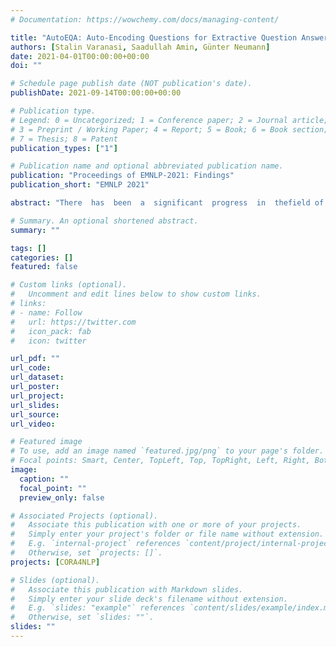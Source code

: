 ```yaml
---
# Documentation: https://wowchemy.com/docs/managing-content/

title: "AutoEQA: Auto-Encoding Questions for Extractive Question Answering"
authors: [Stalin Varanasi, Saadullah Amin, Günter Neumann]
date: 2021-04-01T00:00:00+00:00
doi: ""

# Schedule page publish date (NOT publication's date).
publishDate: 2021-09-14T00:00:00+00:00

# Publication type.
# Legend: 0 = Uncategorized; 1 = Conference paper; 2 = Journal article;
# 3 = Preprint / Working Paper; 4 = Report; 5 = Book; 6 = Book section;
# 7 = Thesis; 8 = Patent
publication_types: ["1"]

# Publication name and optional abbreviated publication name.
publication: "Proceedings of EMNLP-2021: Findings"
publication_short: "EMNLP 2021"

abstract: "There  has  been  a  significant  progress  in  thefield of extractive question answering (EQA)in  the  recent  years.   However,  most  of  themrely on annotations of answer-spans in the cor-responding  passages.    In  this  work,  we  ad-dress  the  problem  of  EQA  when  no  annotations  are  present  for  the  answer  span,  i.e.,when the dataset contains only questions andcorresponding passages.  Our method is basedon auto-encoding of the question that performsa question answering (QA) task during encoding and a question generation (QG) task duringdecoding. Our method performs well in a zero-shot setting and can provide an additional lossto boost performance for EQA."

# Summary. An optional shortened abstract.
summary: ""

tags: []
categories: []
featured: false

# Custom links (optional).
#   Uncomment and edit lines below to show custom links.
# links:
# - name: Follow
#   url: https://twitter.com
#   icon_pack: fab
#   icon: twitter

url_pdf: ""
url_code:
url_dataset:
url_poster:
url_project:
url_slides:
url_source:
url_video:

# Featured image
# To use, add an image named `featured.jpg/png` to your page's folder. 
# Focal points: Smart, Center, TopLeft, Top, TopRight, Left, Right, BottomLeft, Bottom, BottomRight.
image:
  caption: ""
  focal_point: ""
  preview_only: false

# Associated Projects (optional).
#   Associate this publication with one or more of your projects.
#   Simply enter your project's folder or file name without extension.
#   E.g. `internal-project` references `content/project/internal-project/index.md`.
#   Otherwise, set `projects: []`.
projects: [CORA4NLP]

# Slides (optional).
#   Associate this publication with Markdown slides.
#   Simply enter your slide deck's filename without extension.
#   E.g. `slides: "example"` references `content/slides/example/index.md`.
#   Otherwise, set `slides: ""`.
slides: ""
---
```

